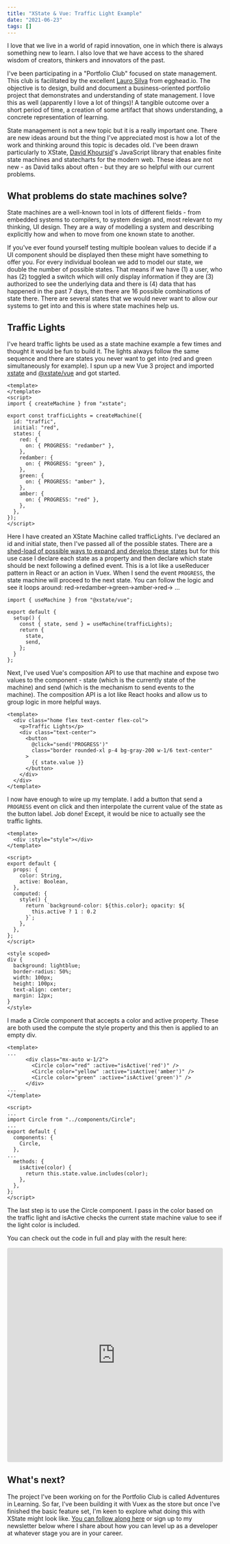```yaml
---
title: "XState & Vue: Traffic Light Example"
date: "2021-06-23"
tags: []
---
```


I love that we live in a world of rapid innovation, one in which there is always something new to learn. I also love that we have access to the shared wisdom of creators, thinkers and innovators of the past.

I've been participating in a "Portfolio Club" focused on state management. This club is facilitated by the excellent [Lauro Silva](https://twitter.com/laurosilvacom) from egghead.io. The objective is to design, build and document a business-oriented portfolio project that demonstrates and understanding of state management. I love this as well (apparently I love a lot of things)! A tangible outcome over a short period of time, a creation of some artifact that shows understanding, a concrete representation of learning.

State management is not a new topic but it is a really important one. There are new ideas around but the thing I've appreciated most is how a lot of the work and thinking around this topic is decades old. I've been drawn particularly to XState, [David Khoursid](https://twitter.com/DavidKPiano)'s JavaScript library that enables finite state machines and statecharts for the modern web. These ideas are not new - as David talks about often - but they are so helpful with our current problems.

## What problems do state machines solve?

State machines are a well-known tool in lots of different fields - from embedded systems to compilers, to system design and, most relevant to my thinking, UI design. They are a way of modelling a system and describing explicitly how and when to move from one known state to another.

If you've ever found yourself testing multiple boolean values to decide if a UI component should be displayed then these might have something to offer you. For every individual boolean we add to model our state, we double the number of possible states. That means if we have (1) a user, who has (2) toggled a switch which will only display information if they are (3) authorized to see the underlying data and there is (4) data that has happened in the past 7 days, then there are 16 possible combinations of state there. There are several states that we would never want to allow our systems to get into and this is where state machines help us.

## Traffic Lights

I've heard traffic lights be used as a state machine example a few times and thought it would be fun to build it. The lights always follow the same sequence and there are states you never want to get into (red and green simultaneously for example). I spun up a new Vue 3 project and imported [xstate](https://www.npmjs.com/package/xstate) and [@xstate/vue](https://www.npmjs.com/package/@xstate/vue) and got started.

```
<template>
</template>
<script>
import { createMachine } from "xstate";

export const trafficLights = createMachine({
  id: "traffic",
  initial: "red",
  states: {
    red: {
      on: { PROGRESS: "redamber" },
    },
    redamber: {
      on: { PROGRESS: "green" },
    },
    green: {
      on: { PROGRESS: "amber" },
    },
    amber: {
      on: { PROGRESS: "red" },
    },
  },
});
</script>
```

Here I have created an XState Machine called trafficLights. I've declared an id and initial state, then I've passed all of the possible states. There are a [shed-load of possible ways to expand and develop these states](https://xstate.js.org/docs/guides/states.html#state-methods-and-properties) but for this use case I declare each state as a property and then declare which state should be next following a defined event. This is a lot like a useReducer pattern in React or an action in Vuex. When I send the event `PROGRESS`, the state machine will proceed to the next state. You can follow the logic and see it loops around: red->redamber->green->amber->red-> ...

```
import { useMachine } from "@xstate/vue";

export default {
  setup() {
    const { state, send } = useMachine(trafficLights);
    return {
      state,
      send,
    };
  }
};
```

Next, I've used Vue's composition API to use that machine and expose two values to the component - state (which is the currently state of the machine) and send (which is the mechanism to send events to the machine). The composition API is a lot like React hooks and allow us to group logic in more helpful ways.

```
<template>
  <div class="home flex text-center flex-col">
    <p>Traffic Lights</p>
    <div class="text-center">
      <button
        @click="send('PROGRESS')"
        class="border rounded-xl p-4 bg-gray-200 w-1/6 text-center"
      >
        {{ state.value }}
      </button>
    </div>
  </div>
</template>
```

I now have enough to wire up my template. I add a button that send a `PROGRESS` event on click and then interpolate the current value of the state as the button label. Job done! Except, it would be nice to actually see the traffic lights.

```
<template>
  <div :style="style"></div>
</template>

<script>
export default {
  props: {
    color: String,
    active: Boolean,
  },
  computed: {
    style() {
      return `background-color: ${this.color}; opacity: ${
        this.active ? 1 : 0.2
      }`;
    },
  },
};
</script>

<style scoped>
div {
  background: lightblue;
  border-radius: 50%;
  width: 100px;
  height: 100px;
  text-align: center;
  margin: 12px;
}
</style>
```

I made a Circle component that accepts a color and active property. These are both used the compute the style property and this then is applied to an empty div.

```
<template>
...
      <div class="mx-auto w-1/2">
        <Circle color="red" :active="isActive('red')" />
        <Circle color="yellow" :active="isActive('amber')" />
        <Circle color="green" :active="isActive('green')" />
      </div>
...
</template>

<script>
...
import Circle from "../components/Circle";
...
export default {
  components: {
    Circle,
  },
...
  methods: {
    isActive(color) {
      return this.state.value.includes(color);
    },
  },
};
</script>
```

The last step is to use the Circle component. I pass in the color based on the traffic light and isActive checks the current state machine value to see if the light color is included.

You can check out the code in full and play with the result here:

<iframe src="https://codesandbox.io/embed/dank-fire-627pp?fontsize=14&amp;hidenavigation=1&amp;module=%2Fsrc%2Fcomponents%2FTrafficLights.vue&amp;theme=dark" style="width:100%; height:500px; border:0; border-radius: 4px; overflow:hidden;" title="dank-fire-627pp" allow="accelerometer; ambient-light-sensor; camera; encrypted-media; geolocation; gyroscope; hid; microphone; midi; payment; usb; vr; xr-spatial-tracking" sandbox="allow-forms allow-modals allow-popups allow-presentation allow-same-origin allow-scripts"></iframe>

## What's next?

The project I've been working on for the Portfolio Club is called Adventures in Learning. So far, I've been building it with Vuex as the store but once I've finished the basic feature set, I'm keen to explore what doing this with XState might look like. [You can follow along here](https://github.com/doingandlearning/adventures-in-learning) or sign up to my newsletter below where I share about how you can level up as a developer at whatever stage you are in your career.

